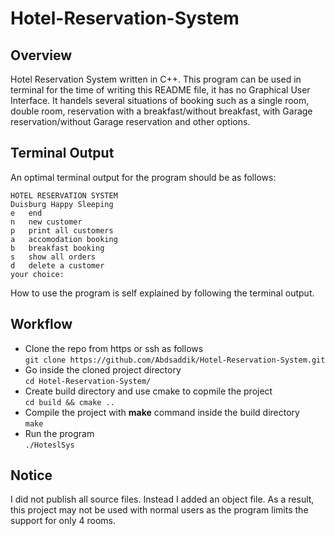 # Hotel-Reservation-System
## Overview
Hotel Reservation System written in C++. This program can be used in terminal for the time of writing this README file, it has no Graphical User Interface. It handels several situations of booking such as a single room, double room, reservation with a breakfast/without breakfast, with Garage reservation/without Garage reservation and other options.
## Terminal Output
An optimal terminal output for the program should be as follows:  
```
HOTEL RESERVATION SYSTEM
Duisburg Happy Sleeping
e   end
n   new customer
p   print all customers
a   accomodation booking
b   breakfast booking
s   show all orders
d   delete a customer
your choice:   
```
How to use the program is self explained by following the terminal output.
## Workflow
- Clone the repo from https or ssh as follows  
```git clone https://github.com/Abdsaddik/Hotel-Reservation-System.git```
- Go inside the cloned project directory  
```cd Hotel-Reservation-System/```
- Create build directory and use cmake to copmile the project  
```cd build && cmake ..```
- Compile the project with **make** command inside the build directory  
```make```
- Run the program  
```./HoteslSys```
## Notice
I did not publish all source files. Instead I added an object file. As a result,  this project may not be used with normal users as the program limits the support for only 4 rooms.